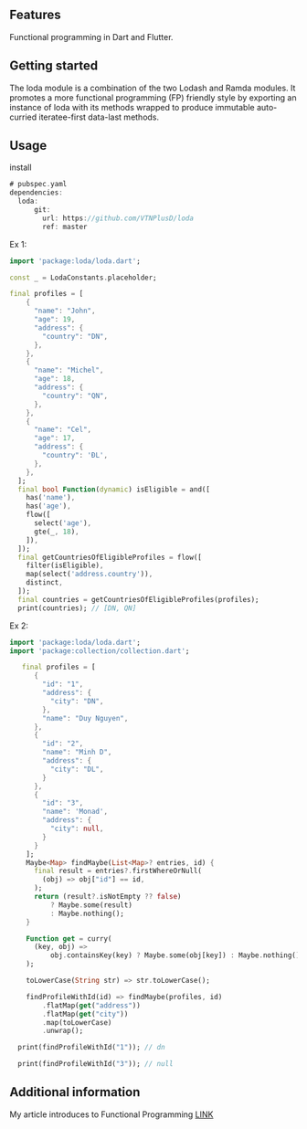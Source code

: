 ## Features

Functional programming in Dart and Flutter.

## Getting started

The loda module is a combination of the two Lodash and Ramda modules. It promotes a more functional programming (FP) friendly style by exporting an instance of loda with its methods wrapped to produce immutable auto-curried iteratee-first data-last methods.

## Usage

install

```dart
# pubspec.yaml
dependencies:
  loda:
      git:
        url: https://github.com/VTNPlusD/loda
        ref: master
```

Ex 1:

```dart
import 'package:loda/loda.dart';

const _ = LodaConstants.placeholder;

final profiles = [
    {
      "name": "John",
      "age": 19,
      "address": {
        "country": "DN",
      },
    },
    {
      "name": "Michel",
      "age": 18,
      "address": {
        "country": "QN",
      },
    },
    {
      "name": "Cel",
      "age": 17,
      "address": {
        "country": 'ĐL',
      },
    },
  ];
  final bool Function(dynamic) isEligible = and([
    has('name'),
    has('age'),
    flow([
      select('age'),
      gte(_, 18),
    ]),
  ]);
  final getCountriesOfEligibleProfiles = flow([
    filter(isEligible),
    map(select('address.country')),
    distinct,
  ]);
  final countries = getCountriesOfEligibleProfiles(profiles);
  print(countries); // [DN, QN]
```

Ex 2:

```dart
import 'package:loda/loda.dart';
import 'package:collection/collection.dart';

   final profiles = [
      {
        "id": "1",
        "address": {
          "city": "DN",
        },
        "name": "Duy Nguyen",
      },
      {
        "id": "2",
        "name": "Minh D",
        "address": {
          "city": "DL",
        }
      },
      {
        "id": "3",
        "name": 'Monad',
        "address": {
          "city": null,
        }
      }
    ];
    Maybe<Map> findMaybe(List<Map>? entries, id) {
      final result = entries?.firstWhereOrNull(
        (obj) => obj["id"] == id,
      );
      return (result?.isNotEmpty ?? false)
          ? Maybe.some(result)
          : Maybe.nothing();
    }

    Function get = curry(
      (key, obj) =>
          obj.containsKey(key) ? Maybe.some(obj[key]) : Maybe.nothing(),
    );

    toLowerCase(String str) => str.toLowerCase();

    findProfileWithId(id) => findMaybe(profiles, id)
        .flatMap(get("address"))
        .flatMap(get("city"))
        .map(toLowerCase)
        .unwrap();

  print(findProfileWithId("1")); // dn

  print(findProfileWithId("3")); // null
```

## Additional information

My article introduces to Functional Programming
[LINK](https://duynn.notion.site/Introduce-to-Functional-Programing-FP-909e3eab2b174632a696692273bceaa8)
